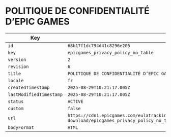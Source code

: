 # POLITIQUE DE CONFIDENTIALITÉ D’EPIC GAMES

| Key | Value |
| --- | ----- |
| `id` | `68b17f1dc794d41c8296e205` |
| `key` | `epicgames_privacy_policy_no_table` |
| `version` | `2` |
| `revision` | `6` |
| `title` | `POLITIQUE DE CONFIDENTIALITÉ D’EPIC GAMES` |
| `locale` | `fr` |
| `createdTimestamp` | `2025-08-29T10:21:17.005Z` |
| `lastModifiedTimestamp` | `2025-08-29T10:21:17.005Z` |
| `status` | `ACTIVE` |
| `custom` | `false` |
| `url` | `https://cdn1.epicgames.com/eulatracking-download/epicgames_privacy_policy_no_table/fr/v2/r6/ce99a935beff2f4f1e431ee6d6c5b285.pdf` |
| `bodyFormat` | `HTML` |
